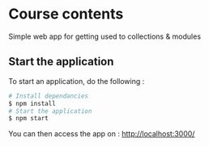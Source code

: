 # Course contents

Simple web app for getting used to collections & modules

## Start the application

To start an application, do the following :

```bash
# Install dependancies
$ npm install
# Start the application
$ npm start
```

You can then access the app on : [http://localhost:3000/](http://localhost:3000/)
